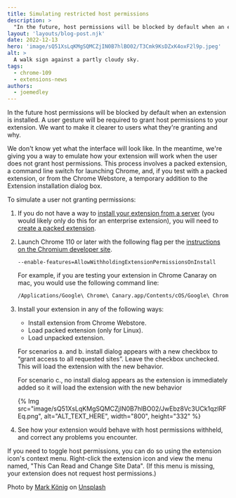```yaml
---
title: Simulating restricted host permissions
description: >
  "In the future, host permissions will be blocked by default when an extension is installed. Though we're still working on the user interface, we're giving you a way to emulate how your extension will work when the user does not grant host permissions."
layout: 'layouts/blog-post.njk'
date: 2022-12-13
hero: 'image/sQ51XsLqKMgSQMCZjIN0B7hlBO02/T3Cmk9KsDZxK4oxF2l9p.jpeg'
alt: >
  A walk sign against a partly cloudy sky.
tags:
  - chrome-109
  - extensions-news
authors:
  - joemedley
---
```


In the future host permissions will be blocked by default when an extension is installed. A user gesture will be required to grant host permissions to your extension. We want to make it clearer to users what they're granting and why. 

We don't know yet what the interface will look like. In the meantime, we're giving you a way to emulate how your extension will work when the user does not grant host permissions. This process involves a packed extension, a command line switch for launching Chrome, and, if you test with a packed extension, or from the Chrome Webstore, a temporary addition to the Extension installation dialog box.

To simulate a user not granting permissions:

1. If you do not have a way to [install your extension from a server](/docs/extensions/mv3/external_extensions/#prereq-server) (you would likely only do this for an enterprise extension), you will need to [create a packed extension](/docs/extensions/mv3/external_extensions/#create-crx).

1. Launch Chrome 110 or later with the following flag per the [instructions on the Chromium developer site](https://chromium.googlesource.com/playground/chromium-org-site/+/refs/heads/main/for-testers/command-line-flags.md#how-to-specify-command-line-flags).

   `--enable-features=AllowWithholdingExtensionPermissionsOnInstall`

   For example, if you are testing your extension in Chrome Canaray on mac, you would use the following command line:

   ```bash
   /Applications/Google\ Chrome\ Canary.app/Contents/cOS/Google\ Chrome\ Canary --enable-features=AllowWithholdingExtensionPermissionsOnInstall
   ```

1. Install your extension in any of the following ways:

   * Install extension from Chrome Webstore.
   * Load packed extension (only for Linux).
   * Load unpacked extension.

   For scenarios a. and b. install dialog appears with a new checkbox to “grant access to all requested sites”. Leave the checkbox unchecked. This will load the extension with the new behavior.

   For scenario c., no install dialog appears as the extension is immediately added so it will load the extension with the new behavior

   {% Img src="image/sQ51XsLqKMgSQMCZjIN0B7hlBO02/JwEbz8Vc3UCk1qzlRFEq.png", alt="ALT_TEXT_HERE", width="800", height="332" %}

1. See how your extension would behave with host permissions withheld, and correct any problems you encounter.

If you need to toggle host permissions, you can do so using the extension icon's context menu. Right-click the extension icon and view the menu named, "This Can Read and Change Site Data". (If this menu is missing, your extension does not request host permissions.)

Photo by <a href="https://unsplash.com/@markkoenig?utm_source=unsplash&utm_medium=referral&utm_content=creditCopyText">Mark König</a> on <a href="https://unsplash.com/s/photos/permission?utm_source=unsplash&utm_medium=referral&utm_content=creditCopyText">Unsplash</a>
  
